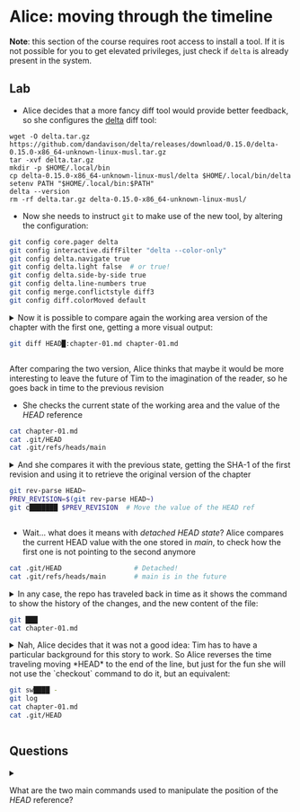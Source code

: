 # Alice: moving through the timeline

**Note**: this section of the course requires root access to install a tool. If it is not possible for you to get elevated privileges, just check if `delta` is already present in the system.

## Lab

* Alice decides that a more fancy diff tool would provide better feedback, so she configures the [delta](https://github.com/dandavison/delta) diff tool:

```optional
wget -O delta.tar.gz https://github.com/dandavison/delta/releases/download/0.15.0/delta-0.15.0-x86_64-unknown-linux-musl.tar.gz
tar -xvf delta.tar.gz
mkdir -p $HOME/.local/bin
cp delta-0.15.0-x86_64-unknown-linux-musl/delta $HOME/.local/bin/delta
setenv PATH "$HOME/.local/bin:$PATH"
delta --version
rm -rf delta.tar.gz delta-0.15.0-x86_64-unknown-linux-musl/
```

* Now she needs to instruct `git` to make use of the new tool, by altering the configuration:

```bash
git config core.pager delta
git config interactive.diffFilter "delta --color-only"
git config delta.navigate true
git config delta.light false  # or true!
git config delta.side-by-side true
git config delta.line-numbers true
git config merge.conflictstyle diff3
git config diff.colorMoved default
```

<details>
<summary>
Now it is possible to compare again the working area version of the chapter with the first one, getting a more visual output:

```bash
git diff HEAD█:chapter-01.md chapter-01.md
```

</summary>

---
#### Solution

```bash
git diff HEAD~:chapter-01.md chapter-01.md
```
---
</details>

After comparing the two version, Alice thinks that maybe it would be more interesting to leave the future of Tim to the imagination of the reader, so he goes back in time to the previous revision

* She checks the current state of the working area and the value of the *HEAD* reference

```bash
cat chapter-01.md
cat .git/HEAD
cat .git/refs/heads/main
```

<details>
<summary>
And she compares it with the previous state, getting the SHA-1 of the first revision and using it to retrieve the original version of the chapter

```bash
git rev-parse HEAD~
PREV_REVISION=$(git rev-parse HEAD~)
git c███████ $PREV_REVISION  # Move the value of the HEAD ref
```
</summary>

---
#### Solution

```bash
git rev-parse HEAD~
PREV_REVISION=$(git rev-parse HEAD~)
git checkout $PREV_REVISION
```
---
</details>

* Wait... what does it means with *detached HEAD state*? Alice compares the current HEAD value with the one stored in *main*, to check how the first one is not pointing to the second anymore

```bash
cat .git/HEAD                  # Detached!
cat .git/refs/heads/main       # main is in the future
```

<details>
<summary>
In any case, the repo has traveled back in time as it shows the command to show the history of the changes, and the new content of the file: 

```bash
git ███
cat chapter-01.md
```
</summary>

---
#### Solution

```bash
git log
cat chapter-01.md
```
---
</details>

<details>
<summary>
Nah, Alice decides that it was not a good idea: Tim  has to have a particular background for this story to work. So Alice reverses the time traveling moving *HEAD* to the end of the line, but just for the fun she will not use the `checkout` command to do it, but an equivalent:

```bash
git sw████ -
git log
cat chapter-01.md
cat .git/HEAD
```
</summary>

---
#### Solution

```bash
git switch - # Switch to the previously checkout branch
git log
cat chapter-01.md
cat .git/HEAD
```
---
</details>

## Questions

<details>
<summary>

What are the two main commands used to manipulate the position of the *HEAD* reference?
</summary>

---
#### Solution

```bash
git switch and git checkout
```
---
</details>


